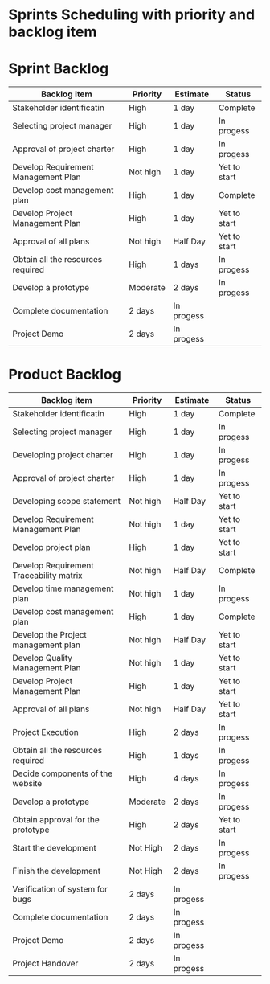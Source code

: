 # Sprints Scheduling with  priority and backlog item



# Sprint Backlog

| Backlog item|Priority|Estimate|Status|
|-----|--------|-----------|---------|
|Stakeholder identificatin|High|1 day|Complete|
|Selecting project manager|High|1 day|In progess|
|Approval of project charter|High|1 day|In progess|
|Develop Requirement Management Plan|Not high|1 day|Yet to start|
|Develop cost management plan|High|1 day|Complete|
|Develop Project Management Plan|High|1 day|Yet to start|
|Approval of all plans |Not high|Half Day|Yet to start|
|Obtain all the resources required|High|1 days| In progess|
|Develop a prototype|Moderate|2 days| In progess|
|Complete documentation|2 days|In progess|
|Project Demo|2 days|In progess|



  

# Product Backlog

| Backlog item|Priority|Estimate|Status|
|-----|--------|-----------|---------|
|Stakeholder identificatin|High|1 day|Complete|
|Selecting project manager|High|1 day|In progess|
|Developing project charter|High|1 day|In progess|
|Approval of project charter|High|1 day|In progess|
|Developing scope statement|Not high|Half Day|Yet to start|
|Develop Requirement Management Plan|Not high|1 day|Yet to start|
|Develop project plan|High|1 day|Yet to start|In progess|
|Develop Requirement Traceability matrix|Not high|Half Day|Complete|
|Develop time management plan|Not high|1 day|In progess|
|Develop cost management plan|High|1 day|Complete|
|Develop the Project management plan|Not high|Half Day|Yet to start|
|Develop Quality Management Plan|Not high|1 day|Yet to start|
|Develop Project Management Plan|High|1 day|Yet to start|
|Approval of all plans |Not high|Half Day|Yet to start|
|Project Execution|High|2 days| In progess|
|Obtain all the resources required|High|1 days| In progess|
|Decide components of the website|High|4 days| In progess|
|Develop a prototype|Moderate|2 days| In progess|
|Obtain approval for the prototype|High|2 days| Yet to start|
|Start the development|Not High|2 days| In progess|
|Finish the development|Not High|2 days| In progess|
|Verification of system for  bugs|2 days|In progess|
|Complete documentation|2 days|In progess|
|Project Demo|2 days|In progess|
|Project Handover|2 days|In progess|







